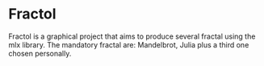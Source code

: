 # Fractol
Fractol is a graphical project that aims to produce several fractal using the mlx library. The mandatory fractal are: Mandelbrot, Julia plus a third one chosen personally.
